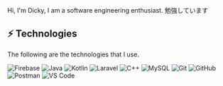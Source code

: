 Hi, I'm Dicky, I am a software engineering enthusiast.
勉強しています

## ⚡ Technologies
The following are the technologies that I use.  
   
![Firebase](https://img.shields.io/badge/Firebase-orange?style=flat-square&logo=firebase&logoColor=white)
![Java](https://img.shields.io/badge/Java-red?style=flat-square&logo=java)
![Kotlin]( https://img.shields.io/badge/Kotlin-black?style=flat-square&logo=kotlin)
![Laravel](https://img.shields.io/badge/laravel-%23FF2D20.svg?style=for-square&logo=laravel&logoColor=white)
![C++](https://img.shields.io/badge/-C++-00599C?style=flat-square&logo=c)
![MySQL](https://img.shields.io/badge/-MySQL-blue?style=flat-square&logo=mysql&logoColor=white)
![Git](https://img.shields.io/badge/-Git-red?style=flat-square&logo=git&logoColor=white)
![GitHub](https://img.shields.io/badge/-GitHub-181717?style=flat-square&logo=github)
![Postman](https://img.shields.io/badge/Postman-orange?style=flat-square&logo=postman&logoColor=white)
![VS Code](https://img.shields.io/badge/-VS%20Code-007ACC?style=flat-square&logo=visual-studio-code)
